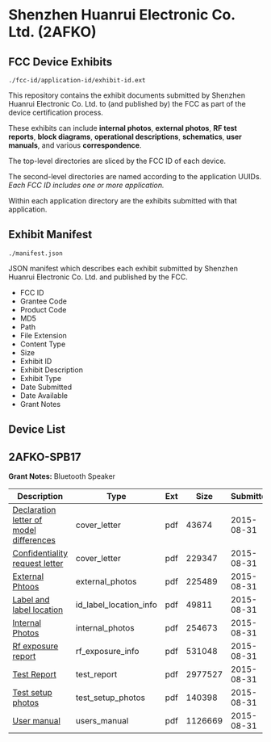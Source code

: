 # Shenzhen Huanrui Electronic Co. Ltd. (2AFKO)
## FCC Device Exhibits

```
./fcc-id/application-id/exhibit-id.ext
```

This repository contains the exhibit documents submitted by Shenzhen Huanrui Electronic Co. Ltd. to (and published by) the FCC as part of the device certification process.

These exhibits can include **internal photos**, **external photos**, **RF test reports**, **block diagrams**, **operational descriptions**, **schematics**, **user manuals**, and various **correspondence**.

The top-level directories are sliced by the FCC ID of each device.

The second-level directories are named according to the application UUIDs. *Each FCC ID includes one or more application.*

Within each application directory are the exhibits submitted with that application. 

## Exhibit Manifest

```
./manifest.json
```

JSON manifest which describes each exhibit submitted by Shenzhen Huanrui Electronic Co. Ltd. and published by the FCC.

- FCC ID
- Grantee Code
- Product Code
- MD5
- Path
- File Extension
- Content Type
- Size
- Exhibit ID
- Exhibit Description
- Exhibit Type
- Date Submitted
- Date Available
- Grant Notes

## Device List
## 2AFKO-SPB17
**Grant Notes:** Bluetooth Speaker

| Description | Type | Ext | Size | Submitted | Available |
| ----------- | ---- | --- | ---- | --------- | --------- |
| [Declaration letter of model differences](2AFKO-SPB17/02b2e735d85fa719c4b359f33557abab/2732326.pdf) | cover_letter | pdf | 43674 | 2015-08-31 | 2015-08-31 |
| [Confidentiality request letter](2AFKO-SPB17/02b2e735d85fa719c4b359f33557abab/2732327.pdf) | cover_letter | pdf | 229347 | 2015-08-31 | 2015-08-31 |
| [External Phtoos](2AFKO-SPB17/02b2e735d85fa719c4b359f33557abab/2732330.pdf) | external_photos | pdf | 225489 | 2015-08-31 | 2015-08-31 |
| [Label and label location](2AFKO-SPB17/02b2e735d85fa719c4b359f33557abab/2732331.pdf) | id_label_location_info | pdf | 49811 | 2015-08-31 | 2015-08-31 |
| [Internal Photos](2AFKO-SPB17/02b2e735d85fa719c4b359f33557abab/2732329.pdf) | internal_photos | pdf | 254673 | 2015-08-31 | 2015-08-31 |
| [Rf exposure report](2AFKO-SPB17/02b2e735d85fa719c4b359f33557abab/2732322.pdf) | rf_exposure_info | pdf | 531048 | 2015-08-31 | 2015-08-31 |
| [Test Report](2AFKO-SPB17/02b2e735d85fa719c4b359f33557abab/2732323.pdf) | test_report | pdf | 2977527 | 2015-08-31 | 2015-08-31 |
| [Test setup photos](2AFKO-SPB17/02b2e735d85fa719c4b359f33557abab/2732325.pdf) | test_setup_photos | pdf | 140398 | 2015-08-31 | 2015-08-31 |
| [User manual](2AFKO-SPB17/02b2e735d85fa719c4b359f33557abab/2732324.pdf) | users_manual | pdf | 1126669 | 2015-08-31 | 2015-08-31 |

